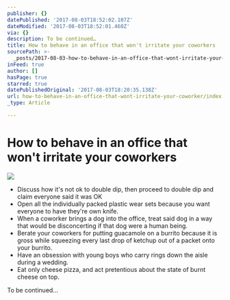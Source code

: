 ```yaml
---
publisher: {}
datePublished: '2017-08-03T18:52:02.107Z'
dateModified: '2017-08-03T18:52:01.460Z'
via: {}
description: To be continued…
title: How to behave in an office that won't irritate your coworkers
sourcePath: >-
  _posts/2017-08-03-how-to-behave-in-an-office-that-wont-irritate-your-coworker.md
inFeed: true
author: []
hasPage: true
starred: true
datePublishedOriginal: '2017-08-03T18:20:35.138Z'
url: how-to-behave-in-an-office-that-wont-irritate-your-coworker/index.html
_type: Article

---
```

# How to behave in an office that won't irritate your coworkers
![](https://the-grid-user-content.s3-us-west-2.amazonaws.com/ff14ea5e-d1a2-4615-a0f8-ceb69b0f67fb.jpg)

* Discuss how it's not ok to double dip, then proceed to double dip and claim everyone said it was OK
* Open all the individually packed plastic wear sets because you want everyone to have they're own knife.
* When a coworker brings a dog into the office, treat said dog in a way that would be disconcerting if that dog were a human being.
* Berate your coworkers for putting guacamole on a burrito because it is gross while squeezing every last drop of ketchup out of a packet onto your burrito.
* Have an obsession with young boys who carry rings down the aisle during a wedding.
* Eat only cheese pizza, and act pretentious about the state of burnt cheese on top.

To be continued...